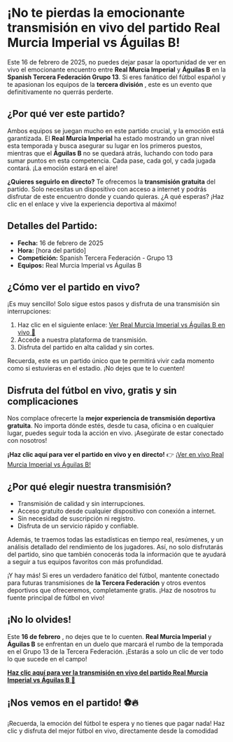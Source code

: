 # ¡No te pierdas la emocionante transmisión en vivo del partido Real Murcia Imperial vs Águilas B!

Este 16 de febrero de 2025, no puedes dejar pasar la oportunidad de ver en vivo el emocionante encuentro entre **Real Murcia Imperial** y **Águilas B** en la **Spanish Tercera Federación Grupo 13**. Si eres fanático del fútbol español y te apasionan los equipos de la **tercera división** , este es un evento que definitivamente no querrás perderte.

## ¿Por qué ver este partido?

Ambos equipos se juegan mucho en este partido crucial, y la emoción está garantizada. El **Real Murcia Imperial** ha estado mostrando un gran nivel esta temporada y busca asegurar su lugar en los primeros puestos, mientras que el **Águilas B** no se quedará atrás, luchando con todo para sumar puntos en esta competencia. Cada pase, cada gol, y cada jugada contará. ¡La emoción estará en el aire!

**¿Quieres seguirlo en directo?** Te ofrecemos la **transmisión gratuita** del partido. Solo necesitas un dispositivo con acceso a internet y podrás disfrutar de este encuentro donde y cuando quieras. ¿A qué esperas? ¡Haz clic en el enlace y vive la experiencia deportiva al máximo!

## Detalles del Partido:

- **Fecha:** 16 de febrero de 2025
- **Hora:** [hora del partido]
- **Competición:** Spanish Tercera Federación - Grupo 13
- **Equipos:** Real Murcia Imperial vs Águilas B

## ¿Cómo ver el partido en vivo?

¡Es muy sencillo! Solo sigue estos pasos y disfruta de una transmisión sin interrupciones:

1. Haz clic en el siguiente enlace: [Ver Real Murcia Imperial vs Águilas B en vivo 🎥](https://tinyurl.com/livestreamfreeo?st=Real+Murcia+Imperial+vs+%C3%81guilas+B&si=gh)
2. Accede a nuestra plataforma de transmisión.
3. Disfruta del partido en alta calidad y sin cortes.

Recuerda, este es un partido único que te permitirá vivir cada momento como si estuvieras en el estadio. ¡No dejes que te lo cuenten!

## Disfruta del fútbol en vivo, gratis y sin complicaciones

Nos complace ofrecerte la **mejor experiencia de transmisión deportiva gratuita**. No importa dónde estés, desde tu casa, oficina o en cualquier lugar, puedes seguir toda la acción en vivo. ¡Asegúrate de estar conectado con nosotros!

**¡Haz clic aquí para ver el partido en vivo y en directo!** 👉 [¡Ver en vivo Real Murcia Imperial vs Águilas B!](https://tinyurl.com/livestreamfreeo?st=Real+Murcia+Imperial+vs+%C3%81guilas+B&si=gh)

## ¿Por qué elegir nuestra transmisión?

- Transmisión de calidad y sin interrupciones.
- Acceso gratuito desde cualquier dispositivo con conexión a internet.
- Sin necesidad de suscripción ni registro.
- Disfruta de un servicio rápido y confiable.

Además, te traemos todas las estadísticas en tiempo real, resúmenes, y un análisis detallado del rendimiento de los jugadores. Así, no solo disfrutarás del partido, sino que también conocerás toda la información que te ayudará a seguir a tus equipos favoritos con más profundidad.

¡Y hay más! Si eres un verdadero fanático del fútbol, mantente conectado para futuras transmisiones de **la Tercera Federación** y otros eventos deportivos que ofreceremos, completamente gratis. ¡Haz de nosotros tu fuente principal de fútbol en vivo!

## ¡No lo olvides!

Este **16 de febrero** , no dejes que te lo cuenten. **Real Murcia Imperial** y **Águilas B** se enfrentan en un duelo que marcará el rumbo de la temporada en el Grupo 13 de la Tercera Federación. ¡Estarás a solo un clic de ver todo lo que sucede en el campo!

[**Haz clic aquí para ver la transmisión en vivo del partido Real Murcia Imperial vs Águilas B** 🚀](https://tinyurl.com/livestreamfreeo?st=Real+Murcia+Imperial+vs+%C3%81guilas+B&si=gh)

## ¡Nos vemos en el partido! ⚽🔥

¡Recuerda, la emoción del fútbol te espera y no tienes que pagar nada! Haz clic y disfruta del mejor fútbol en vivo, directamente desde la comodidad
